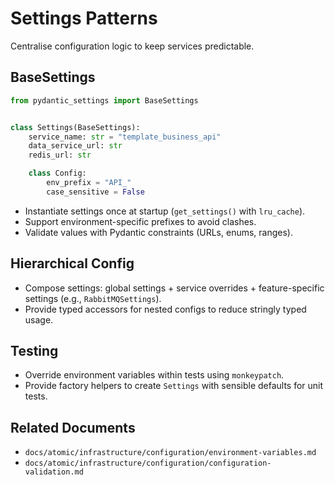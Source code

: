 # Settings Patterns

Centralise configuration logic to keep services predictable.

## BaseSettings

```python
from pydantic_settings import BaseSettings


class Settings(BaseSettings):
    service_name: str = "template_business_api"
    data_service_url: str
    redis_url: str

    class Config:
        env_prefix = "API_"
        case_sensitive = False
```

- Instantiate settings once at startup (`get_settings()` with `lru_cache`).
- Support environment-specific prefixes to avoid clashes.
- Validate values with Pydantic constraints (URLs, enums, ranges).

## Hierarchical Config

- Compose settings: global settings + service overrides + feature-specific settings (e.g., `RabbitMQSettings`).
- Provide typed accessors for nested configs to reduce stringly typed usage.

## Testing

- Override environment variables within tests using `monkeypatch`.
- Provide factory helpers to create `Settings` with sensible defaults for unit tests.

## Related Documents

- `docs/atomic/infrastructure/configuration/environment-variables.md`
- `docs/atomic/infrastructure/configuration/configuration-validation.md`
